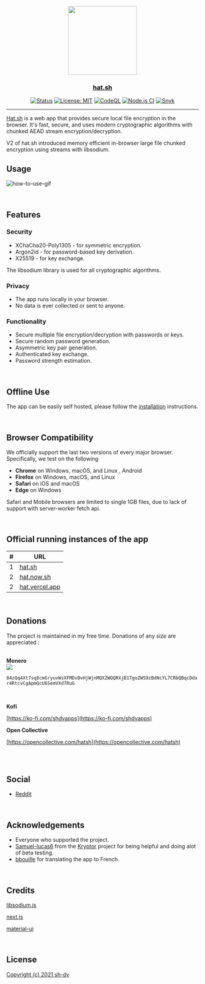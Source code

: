 <p align="center">
  <a href="#" rel="noopener">
 <img src="https://i.imgur.com/8b0GE2B.png" width="180"></a>
</p>

<a href="https://hat.sh" style="color:#000"><h3 align="center">hat.sh</h3></a>

<div align="center">

[![Status](https://img.shields.io/badge/status-active-success.svg)](#)
[![License: MIT](https://img.shields.io/badge/license-MIT-blue.svg)](#)
[![CodeQL](https://github.com/sh-dv/hat.sh/actions/workflows/codeql-analysis.yml/badge.svg)](https://github.com/sh-dv/hat.sh/actions/workflows/codeql-analysis.yml)
[![Node.js CI](https://github.com/sh-dv/hat.sh/actions/workflows/node.js.yml/badge.svg?branch=master)](https://github.com/sh-dv/hat.sh/actions/workflows/node.js.yml)
[![Snyk](https://github.com/sh-dv/hat.sh/actions/workflows/snyk.yml/badge.svg)](https://github.com/sh-dv/hat.sh/actions/workflows/snyk.yml)

</div>

---

[Hat.sh](https://hat.sh) is a web app that provides secure local file encryption in the browser. It's fast, secure, and uses modern cryptographic algorithms with chunked AEAD stream encryption/decryption.

V2 of hat.sh introduced memory efficient in-browser large file chunked encryption using streams with libsodium.

## Usage

![how-to-use-gif](https://i.imgur.com/EB4DZvu.gif)

<br>

## Features

### Security

- XChaCha20-Poly1305 - for symmetric encryption.
- Argon2id - for password-based key derivation.
- X25519 - for key exchange.

The libsodium library is used for all cryptographic algorithms.

### Privacy

- The app runs locally in your browser.
- No data is ever collected or sent to anyone.​

### Functionality

- Secure multiple file encryption/decryption with passwords or keys.
- Secure random password generation.
- Asymmetric key pair generation.
- Authenticated key exchange.
- Password strength estimation.

<br>

## Offline Use

The app can be easily self hosted, please follow the [installation](https://hat.sh/about/#installation) instructions.


<br>

## Browser Compatibility

We officially support the last two versions of every major browser. Specifically, we test on the following

- **Chrome** on Windows, macOS, and Linux , Android
- **Firefox** on Windows, macOS, and Linux
- **Safari** on iOS and macOS
- **Edge** on Windows

Safari and Mobile browsers are limited to single 1GB files, due to lack of support with server-worker fetch api.

<br>

## Official running instances of the app

| #   | URL                                       |
| --- | ----------------------------------------- |
| 1   | [hat.sh](https://hat.sh/)                 |
| 2   | [hat.now.sh](https://hat.now.sh/)         |
| 2   | [hat.vercel.app](https://hat.vercel.app/) |

<br>

## Donations

The project is maintained in my free time. Donations of any size are appreciated :

<br>

<div>
  <strong>Monero</strong>

  <br>

  <img src="https://i.imgur.com/1k0wRO8.png">

  `84zQq4Xt7sq8cmGryuvWsXFMDvBvHjWjnMQXZWQQRXjB1TgoZWS9zBdNcYL7CRbQBqcDdxr4RtcvCgApmQcU6SemVXd7RuG`

  <br>

  <strong>Kofi</strong>

  [https://ko-fi.com/shdvapps](https://ko-fi.com/shdvapps)

  <strong>Open Collective</strong>

  [https://opencollective.com/hatsh](https://opencollective.com/hatsh)


</div>

<br>
<br>

## Social

* [Reddit](https://reddit.com/r/hatsh)

<br>

## Acknowledgements

* Everyone who supported the project.
* [Samuel-lucas6](https://github.com/samuel-lucas6) from the [Kryptor](https://github.com/samuel-lucas6/Kryptor) project for being helpful and doing alot of beta testing.
* [bbouille](https://github.com/bbouille) for translating the app to French.

<br>

## Credits

[libsodium.js](https://github.com/jedisct1/libsodium.js)

[next.js](https://nextjs.org/)

[material-ui](https://material-ui.com/)

<br>

## License

[Copyright (c) 2021 sh-dv](https://github.com/sh-dv/hat.sh/blob/master/LICENSE)

